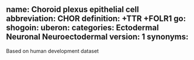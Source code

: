 name: Choroid plexus epithelial cell
abbreviation: CHOR
definition: +TTR +FOLR1
go:
shogoin: 
uberon:
categories: Ectodermal Neuronal Neuroectodermal
version: 1
synonyms:
---

Based on human development dataset
